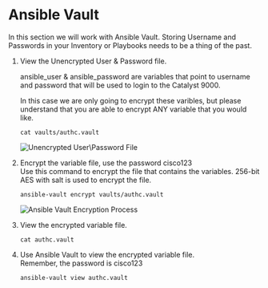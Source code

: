 # Ansible Vault

In this section we will work with Ansible Vault. 
Storing Username and Passwords in your Inventory or Playbooks needs to be a thing of the past. 

<ol>
<li>View the Unencrypted User & Password file. </li>  

ansible_user & ansible_password are variables that point to username and password that will be used to login to the Catalyst 9000.  
  
In this case we are only going to encrypt these varibles, but please understand that you are able to encrypt ANY variable that you would like.     

```cat vaults/authc.vault```  

![Unencrypted User\Password File](/images/01-01-cat-authc-vault.png)


<li>Encrypt the variable file, use the password cisco123 </li>
Use this command to encrypt the file that contains the variables.  
256-bit AES with salt is used to encrypt the file.

```ansible-vault encrypt vaults/authc.vault```  

![Ansible Vault Encryption Process](/images/01-02-ansible-vault-encrypt.png)

<li>View the encrypted variable file.</li>

```cat authc.vault```  
    
<li>Use Ansible Vault to view the encrypted variable file.</li>
Remember, the password is cisco123

```ansible-vault view authc.vault```  
   

</ol>  
